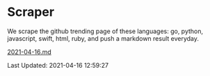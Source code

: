# Scraper

We scrape the github trending page of these languages: go, python, javascript, swift, html, ruby, and push a markdown result everyday.

[2021-04-16.md](https://github.com/henson/Scraper/blob/master/2021-04-16.md)

Last Updated: 2021-04-16 12:59:27